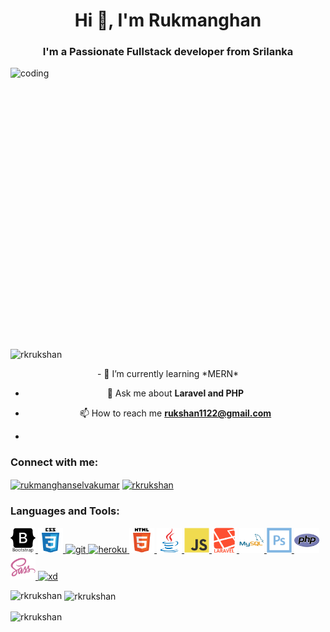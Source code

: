 <h1 align="center">Hi 👋, I'm Rukmanghan</h1>
<h3 align="center">I'm a Passionate Fullstack developer from Srilanka</h3>
<img align="right" alt="coding" height="450" width="1020"  src="https://media4.giphy.com/media/qgQUggAC3Pfv687qPC/giphy.gif"><br><br><br><br><br><br><br><br><br><br><br>
<p align="left"> <img src="https://komarev.com/ghpvc/?username=rkrukshan&label=Profile%20views&color=0e75b6&style=flat" alt="rkrukshan" /> </p>
<center>
- 🌱 I’m currently learning *MERN*

- 💬 Ask me about **Laravel and PHP**

- 📫 How to reach me **rukshan1122@gmail.com**
- </center>

<h3 align="left">Connect with me:</h3>
<p align="left">
<a href="https://linkedin.com/in/rukmanghanselvakumar" target="blank"><img align="center" src="https://raw.githubusercontent.com/rahuldkjain/github-profile-readme-generator/master/src/images/icons/Social/linked-in-alt.svg" alt="rukmanghanselvakumar" height="30" width="40" /></a>
<a href="https://m.facebook.com/profile.php/?id=100024182388303&name=xhp_nt__fb__action__open_user" target="blank"><img align="center" src="https://raw.githubusercontent.com/rahuldkjain/github-profile-readme-generator/master/src/images/icons/Social/facebook.svg" alt="rkrukshan" height="30" width="40" /></a>
</p>

<h3 align="left">Languages and Tools:</h3>
<p align="left"> <a href="https://getbootstrap.com" target="_blank" rel="noreferrer"> <img src="https://raw.githubusercontent.com/devicons/devicon/master/icons/bootstrap/bootstrap-plain-wordmark.svg" alt="bootstrap" width="40" height="40"/> </a> <a href="https://www.w3schools.com/css/" target="_blank" rel="noreferrer"> <img src="https://raw.githubusercontent.com/devicons/devicon/master/icons/css3/css3-original-wordmark.svg" alt="css3" width="40" height="40"/> </a> <a href="https://git-scm.com/" target="_blank" rel="noreferrer"> <img src="https://www.vectorlogo.zone/logos/git-scm/git-scm-icon.svg" alt="git" width="40" height="40"/> </a> <a href="https://heroku.com" target="_blank" rel="noreferrer"> <img src="https://www.vectorlogo.zone/logos/heroku/heroku-icon.svg" alt="heroku" width="40" height="40"/> </a> <a href="https://www.w3.org/html/" target="_blank" rel="noreferrer"> <img src="https://raw.githubusercontent.com/devicons/devicon/master/icons/html5/html5-original-wordmark.svg" alt="html5" width="40" height="40"/> </a> <a href="https://www.java.com" target="_blank" rel="noreferrer"> <img src="https://raw.githubusercontent.com/devicons/devicon/master/icons/java/java-original.svg" alt="java" width="40" height="40"/> </a> <a href="https://developer.mozilla.org/en-US/docs/Web/JavaScript" target="_blank" rel="noreferrer"> <img src="https://raw.githubusercontent.com/devicons/devicon/master/icons/javascript/javascript-original.svg" alt="javascript" width="40" height="40"/> </a> <a href="https://laravel.com/" target="_blank" rel="noreferrer"> <img src="https://raw.githubusercontent.com/devicons/devicon/master/icons/laravel/laravel-plain-wordmark.svg" alt="laravel" width="40" height="40"/> </a> <a href="https://www.mysql.com/" target="_blank" rel="noreferrer"> <img src="https://raw.githubusercontent.com/devicons/devicon/master/icons/mysql/mysql-original-wordmark.svg" alt="mysql" width="40" height="40"/> </a> <a href="https://www.photoshop.com/en" target="_blank" rel="noreferrer"> <img src="https://raw.githubusercontent.com/devicons/devicon/master/icons/photoshop/photoshop-line.svg" alt="photoshop" width="40" height="40"/> </a> <a href="https://www.php.net" target="_blank" rel="noreferrer"> <img src="https://raw.githubusercontent.com/devicons/devicon/master/icons/php/php-original.svg" alt="php" width="40" height="40"/> </a> <a href="https://sass-lang.com" target="_blank" rel="noreferrer"> <img src="https://raw.githubusercontent.com/devicons/devicon/master/icons/sass/sass-original.svg" alt="sass" width="40" height="40"/> </a> <a href="https://www.adobe.com/products/xd.html" target="_blank" rel="noreferrer"> <img src="https://cdn.worldvectorlogo.com/logos/adobe-xd.svg" alt="xd" width="40" height="40"/> </a> </p>
<p><img align="left" src="https://github-readme-stats.vercel.app/api/top-langs?username=rkrukshan&show_icons=true&locale=en&layout=compact" alt="rkrukshan" /></p>

<p>&nbsp;<img align="center" src="https://github-readme-stats.vercel.app/api?username=rkrukshan&show_icons=true&locale=en" alt="rkrukshan" /></p>

<p><img align="center" src="https://github-readme-streak-stats.herokuapp.com/?user=rkrukshan&" alt="rkrukshan" /></p>
